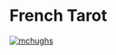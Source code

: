 # French Tarot

[![mchughs](https://circleci.com/gh/mchughs/french-tarot.svg?style=svg)](https://app.circleci.com/pipelines/github/mchughs/french-tarot)
